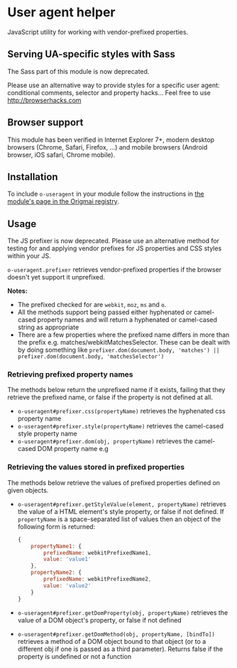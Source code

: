 # User agent helper

JavaScript utility for working with vendor-prefixed properties.

## Serving UA-specific styles with Sass

The Sass part of this module is now deprecated.

Please use an alternative way to provide styles for a specific user agent: conditional comments, selector and property hacks… Feel free to use http://browserhacks.com

## Browser support

This module has been verified in Internet Explorer 7+, modern desktop browsers
(Chrome, Safari, Firefox, …) and mobile browsers (Android browser, iOS safari,
Chrome mobile).

## Installation

To include `o-useragent` in your module follow the instructions in
[the module's page in the Origmai registry](http://registry.origami.ft.com/components/o-useragent).

## Usage

The JS prefixer is now deprecated. Please use an alternative method for testing for and applying 
vendor prefixes for JS properties and CSS styles within your JS.

`o-useragent.prefixer` retrieves vendor-prefixed properties if the browser
doesn't yet support it unprefixed.

**Notes:**

* The prefixed checked for are `webkit`, `moz`, `ms` and `o`.
* All the methods support being passed either hyphenated or camel-cased
	property names and will return a hyphenated or camel-cased string as appropriate
* There are a few properties where the prefixed name differs in more than the
	prefix e.g. matches/webkitMatchesSelector. These can be dealt with by doing
	something like
	`prefixer.dom(document.body, 'matches') || prefixer.dom(document.body, 'matchesSelector')`

### Retrieving prefixed property names

The methods below return the unprefixed name if it exists, failing that they
retrieve the prefixed name, or false if the property is not defined at all.

* `o-useragent#prefixer.css(propertyName)`
	retrieves the hyphenated css property name
* `o-useragent#prefixer.style(propertyName)`
	retrieves the camel-cased style property name
* `o-useragent#prefixer.dom(obj, propertyName)`
	retrieves the camel-cased DOM property name e.g

### Retrieving the values stored in prefixed properties

The methods below retrieve the values of prefixed properties defined on given objects.

* `o-useragent#prefixer.getStyleValue(element, propertyName)`
	retrieves the value of a HTML element's style property, or false if not defined.
	If `propertyName` is a space-separated list of values then an object of the
	following form is returned:

	```javascript
	{
		propertyName1: {
			prefixedName: webkitPrefixedName1,
			value: 'value1'
		},
		propertyName2: {
			prefixedName: webkitPrefixedName2,
			value: 'value2'
		}
	}
	```

* `o-useragent#prefixer.getDomProperty(obj, propertyName)`
	retrieves the value of a DOM object's property, or false if not defined
* `o-useragent#prefixer.getDomMethod(obj, propertyName, [bindTo])`
	retrieves a method of a DOM object bound to that object (or to a
	different obj if one is passed as a third parameter).
	Returns false if the property is undefined or not a function
